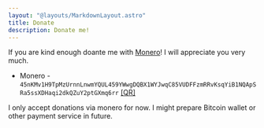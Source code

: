 ```yaml
---
layout: "@layouts/MarkdownLayout.astro"
title: Donate
description: Donate me!
---
```


If you are kind enough doante me with [Monero](https://getmonero.org)! I will appreciate you very much.

- Monero - `45nKMv1H9TpMzUrnnLnwmYQUL459YWwgDQBX1WYJwqC85VUDFFzmRRvKsqYiB1NQApSRa5ssXDHaqi2dkQZuY2ptGXmq6rr`
[[QR]](/images/xmr.png)

I only accept donations via monero for now.
I might prepare Bitcoin wallet or other payment service in future.